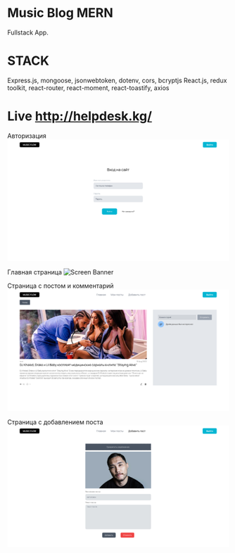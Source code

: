 
# Music Blog MERN
Fullstack App. 
# STACK
Express.js, mongoose, jsonwebtoken, dotenv, cors, bcryptjs
React.js, redux toolkit, react-router, react-moment, react-toastify, axios


# Live http://helpdesk.kg/


Авторизация
![Screen Banner](cover/1.png)

Главная страница
![Screen Banner](cover/2.png)

Страница с постом и комментарий
![Screen Banner](cover/3.png)

Страница с добавлением поста
![Screen Banner](cover/4.png)
